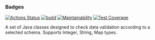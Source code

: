 ### Badges
[![Actions Status](https://github.com/VPactually/java-project-78/actions/workflows/hexlet-check.yml/badge.svg)](https://github.com/VPactually/java-project-78/actions)
[![build](https://github.com/VPactually/java-project-78/actions/workflows/build.yml/badge.svg)](https://github.com/VPactually/java-project-78/actions/workflows/build.yml)
[![Maintainability](https://api.codeclimate.com/v1/badges/e667bc3c92ca155505e8/maintainability)](https://codeclimate.com/github/VPactually/java-project-78/maintainability)
[![Test Coverage](https://api.codeclimate.com/v1/badges/e667bc3c92ca155505e8/test_coverage)](https://codeclimate.com/github/VPactually/java-project-78/test_coverage)

A set of Java classes designed to check data validation according to a selected schema. Supports Integer, String, Map types.
